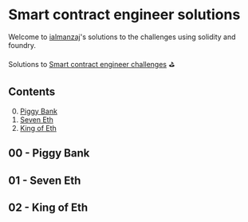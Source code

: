
# Smart contract engineer solutions
 
Welcome to [ialmanzaj](https://twitter.com/ialmanzaj)'s solutions to the challenges using solidity and foundry.


Solutions to [Smart contract engineer challenges](https://smartcontract.engineer) ⛳️


## Contents

0.  [Piggy Bank](#00---piggy-bank)
1.  [Seven Eth](#01---seven-eth)
2.  [King of Eth](#02---king-of-eth)

## 00 - Piggy Bank


## 01 - Seven Eth


## 02 - King of Eth
